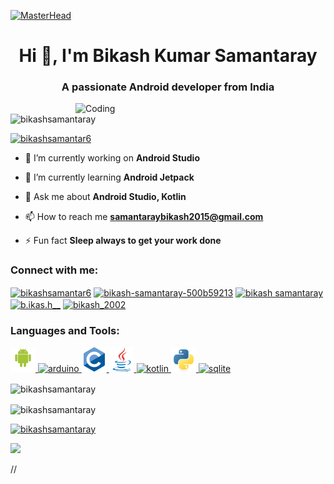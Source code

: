 [![MasterHead](https://1.bp.blogspot.com/-7A4WynwLsMw/XbBpCXG8fHI/AAAAAAAAMt4/uOa1bpLskYgrwGbllhSu2SDj_Mig8SXJQCLcBGAsYHQ/s1600/2000_600px.gif)](https://rishavchanda.io)
<h1 align="center">Hi 👋, I'm Bikash Kumar Samantaray</h1>
<h3 align="center">A passionate Android developer from India</h3>
<img align="right" alt="Coding" width="400" src="https://simplepassivecashflow.com/wp-content/uploads/2017/11/Work-Fun.gif">

<p align="left"> <img src="https://komarev.com/ghpvc/?username=bikashsamantaray&label=Profile%20views&color=0e75b6&style=flat" alt="bikashsamantaray" /> </p>

<p align="left"> <a href="https://twitter.com/bikashsamantar6" target="blank"><img src="https://img.shields.io/twitter/follow/bikashsamantar6?logo=twitter&style=for-the-badge" alt="bikashsamantar6" /></a> </p>

- 🔭 I’m currently working on **Android Studio**

- 🌱 I’m currently learning **Android Jetpack**

- 💬 Ask me about **Android Studio, Kotlin**

- 📫 How to reach me **samantaraybikash2015@gmail.com**

- ⚡ Fun fact **Sleep always to get your work done**



<h3 align="left">Connect with me:</h3>
<p align="left">
<a href="https://twitter.com/bikashsamantar6" target="blank"><img align="center" src="https://raw.githubusercontent.com/rahuldkjain/github-profile-readme-generator/master/src/images/icons/Social/twitter.svg" alt="bikashsamantar6" height="30" width="40" /></a>
<a href="https://linkedin.com/in/bikash-samantaray-500b59213" target="blank"><img align="center" src="https://raw.githubusercontent.com/rahuldkjain/github-profile-readme-generator/master/src/images/icons/Social/linked-in-alt.svg" alt="bikash-samantaray-500b59213" height="30" width="40" /></a>
<a href="https://fb.com/bikash samantaray" target="blank"><img align="center" src="https://raw.githubusercontent.com/rahuldkjain/github-profile-readme-generator/master/src/images/icons/Social/facebook.svg" alt="bikash samantaray" height="30" width="40" /></a>
<a href="https://instagram.com/b.ikas.h__" target="blank"><img align="center" src="https://raw.githubusercontent.com/rahuldkjain/github-profile-readme-generator/master/src/images/icons/Social/instagram.svg" alt="b.ikas.h__" height="30" width="40" /></a>
<a href="https://www.codechef.com/users/bikash_2002" target="blank"><img align="center" src="https://cdn.jsdelivr.net/npm/simple-icons@3.1.0/icons/codechef.svg" alt="bikash_2002" height="30" width="40" /></a>
</p>

<h3 align="left">Languages and Tools:</h3>
<p align="left"> <a href="https://developer.android.com" target="_blank" rel="noreferrer"> <img src="https://raw.githubusercontent.com/devicons/devicon/master/icons/android/android-original-wordmark.svg" alt="android" width="40" height="40"/> </a> <a href="https://www.arduino.cc/" target="_blank" rel="noreferrer"> <img src="https://cdn.worldvectorlogo.com/logos/arduino-1.svg" alt="arduino" width="40" height="40"/> </a> <a href="https://www.cprogramming.com/" target="_blank" rel="noreferrer"> <img src="https://raw.githubusercontent.com/devicons/devicon/master/icons/c/c-original.svg" alt="c" width="40" height="40"/> </a> <a href="https://www.java.com" target="_blank" rel="noreferrer"> <img src="https://raw.githubusercontent.com/devicons/devicon/master/icons/java/java-original.svg" alt="java" width="40" height="40"/> </a> <a href="https://kotlinlang.org" target="_blank" rel="noreferrer"> <img src="https://www.vectorlogo.zone/logos/kotlinlang/kotlinlang-icon.svg" alt="kotlin" width="40" height="40"/> </a> <a href="https://www.python.org" target="_blank" rel="noreferrer"> <img src="https://raw.githubusercontent.com/devicons/devicon/master/icons/python/python-original.svg" alt="python" width="40" height="40"/> </a> <a href="https://www.sqlite.org/" target="_blank" rel="noreferrer"> <img src="https://www.vectorlogo.zone/logos/sqlite/sqlite-icon.svg" alt="sqlite" width="40" height="40"/> </a> </p>

<p><img align="center" src="https://github-readme-stats.vercel.app/api/top-langs?username=bikashsamantaray&show_icons=true&locale=en&layout=compact" alt="bikashsamantaray" /></p>

<p align="left"><img align="center" src="https://github-readme-streak-stats.herokuapp.com/?user=bikashsamantaray&" alt="bikashsamantaray" /></p>



<p align="left"> <a href="https://github.com/ryo-ma/github-profile-trophy"><img src="https://github-profile-trophy.vercel.app/?username=bikashsamantaray" alt="bikashsamantaray" /></a> </p>
<img src="https://activity-graph.herokuapp.com/graph?username=bikashsamantaray&theme=xcode" /   >

//
